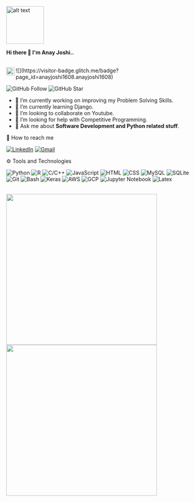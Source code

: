 <img src="https://github.com/rahul799/rahul799/blob/master/Hi.gif" alt="alt text" width="100" height="100" />

**Hi there 👋 I'm Anay Joshi..**

<br/>
<a href="https://twitter.com/CodersLife_">
  <img align="left" alt="Anay Joshi | Twitter" width="22px" src="https://cdn.jsdelivr.net/npm/simple-icons@v3/icons/twitter.svg" />
</a>
![](https://visitor-badge.glitch.me/badge?page_id=anayjoshi1608.anayjoshi1608)

<br />

![GitHub Follow](https://img.shields.io/github/followers/anayjoshi1608.svg?style=social&label=Follow)
![GitHub Star](https://img.shields.io/github/stars/anayjoshi1608?affiliations=OWNER%2CCOLLABORATOR&style=social&label=Star)

- 🔭 I’m currently working on improving my Problem Solving Skills.
- 🌱 I’m currently learning Django.
- 👯 I’m looking to collaborate on Youtube.
- 🤔 I’m looking for help with Competitive Programming.
- 💬 Ask me about **Software Development and Python related stuff**.

📩 How to reach me 

[![LinkedIn](https://img.shields.io/badge/--linkedin?label=LinkedIn&logo=LinkedIn&style=social)](https://www.linkedin.com/in/anayanupjoshi/)
[![Gmail](https://img.shields.io/badge/--linkedin?label=Gmail&logo=gmail&style=social)](mailto:anayjoshi168@gmail.com)


⚙ Tools and Technologies

![Python](https://img.shields.io/badge/-Python-333333?style=flat&logo=python)
![R](https://img.shields.io/badge/-R-333333?style=flat&logo=r)
![C/C++](https://img.shields.io/badge/-C/C++-333333?style=flat&logo=c)
![JavaScript](https://img.shields.io/badge/-JavaScript-333333?style=flat&logo=javascript)
![HTML](https://img.shields.io/badge/-HTML-333333?style=flat&logo=html5)
![CSS](https://img.shields.io/badge/-CSS-333333?style=flat&logo=css3)
![MySQL](https://img.shields.io/badge/-MySQL-333333?style=flat&logo=mysql)
![SQLite](https://img.shields.io/badge/-SQLite-333333?style=flat&logo=sqlite)
![Git](https://img.shields.io/badge/-Git-333333?style=flat&logo=git)
![Bash](https://img.shields.io/badge/-Bash-333333?style=flat&logo=Bash)
![Keras](https://img.shields.io/badge/-Keras-333333?style=flat&logo=keras)
![AWS](https://img.shields.io/badge/-AWS-333333?style=flat&logo=amazon-aws)
![GCP](https://img.shields.io/badge/-GCP-333333?style=flat&logo=Google-gcp)
![Jupyter Notebook](https://img.shields.io/badge/-Jupyter%20Notebook-333333?style=flat&logo=jupyter)
![Latex](https://img.shields.io/badge/-Latex-333333?style=flat&logo=latex)

<!--
<details close>
<summary>:zap: GitHub Statistics</summary>
  <img src="https://github-readme-stats.vercel.app/api?username=anayjoshi1608&show_icons=true&theme=nord" width="400px">
  <img src= "https://github-readme-stats.vercel.app/api/top-langs/?username=anayjoshi1608&layout=compact" width="400px">
</details>  -->


<br/>

 <img src="https://github-readme-stats.vercel.app/api?username=anayjoshi1608&show_icons=true&theme=nord" width="400px">
 <img src= "https://github-readme-stats.vercel.app/api/top-langs/?username=anayjoshi1608&layout=compact" width="400px">

<br/>




